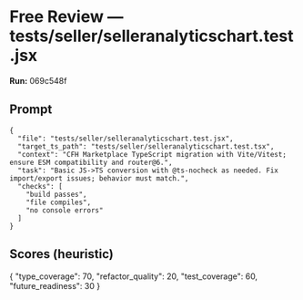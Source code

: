 # Free Review — tests/seller/selleranalyticschart.test.jsx

**Run:** 069c548f

## Prompt

```
{
  "file": "tests/seller/selleranalyticschart.test.jsx",
  "target_ts_path": "tests/seller/selleranalyticschart.test.tsx",
  "context": "CFH Marketplace TypeScript migration with Vite/Vitest; ensure ESM compatibility and router@6.",
  "task": "Basic JS->TS conversion with @ts-nocheck as needed. Fix import/export issues; behavior must match.",
  "checks": [
    "build passes",
    "file compiles",
    "no console errors"
  ]
}
```

## Scores (heuristic)

{
  "type_coverage": 70,
  "refactor_quality": 20,
  "test_coverage": 60,
  "future_readiness": 30
}
